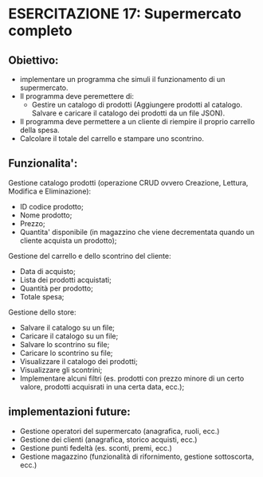 # ESERCITAZIONE 17: Supermercato completo

## Obiettivo:

- implementare un programma che simuli il funzionamento di un supermercato.
- Il programma deve peremettere di:
    - Gestire un catalogo di prodotti (Aggiungere prodotti al catalogo. Salvare e caricare il catalogo dei prodotti da un file JSON).
- Il programma deve permettere a un cliente di riempire il proprio carrello della spesa.
- Calcolare il totale del carrello e stampare uno scontrino.

## Funzionalita':

Gestione catalogo prodotti (operazione CRUD ovvero Creazione, Lettura, Modifica e Eliminazione):
- ID codice prodotto;
- Nome prodotto;
- Prezzo;
- Quantita' disponibile (in magazzino che viene decrementata quando un cliente acquista un prodotto);

Gestione del carrello e dello scontrino del cliente:
- Data di acquisto;
- Lista dei prodotti acquistati;
- Quantità per prodotto;
- Totale spesa;

Gestione dello store:
- Salvare il catalogo su un file;  
- Caricare il catalogo su un file;
- Salvare lo scontrino su file;
- Caricare lo scontrino su file;
- Visualizzare il catalogo dei prodotti;
- Visualizzare gli scontrini;
- Implementare alcuni filtri (es. prodotti con prezzo minore di un certo valore, prodotti acquisrati in una certa data, ecc.);

## implementazioni future:

- Gestione operatori del supermercato (anagrafica, ruoli, ecc.)
- Gestione dei clienti (anagrafica, storico acquisti, ecc.)
- Gestione punti fedeltà (es. sconti, premi, ecc.)
- Gestione magazzino (funzionalità di rifornimento, gestione sottoscorta, ecc.)
